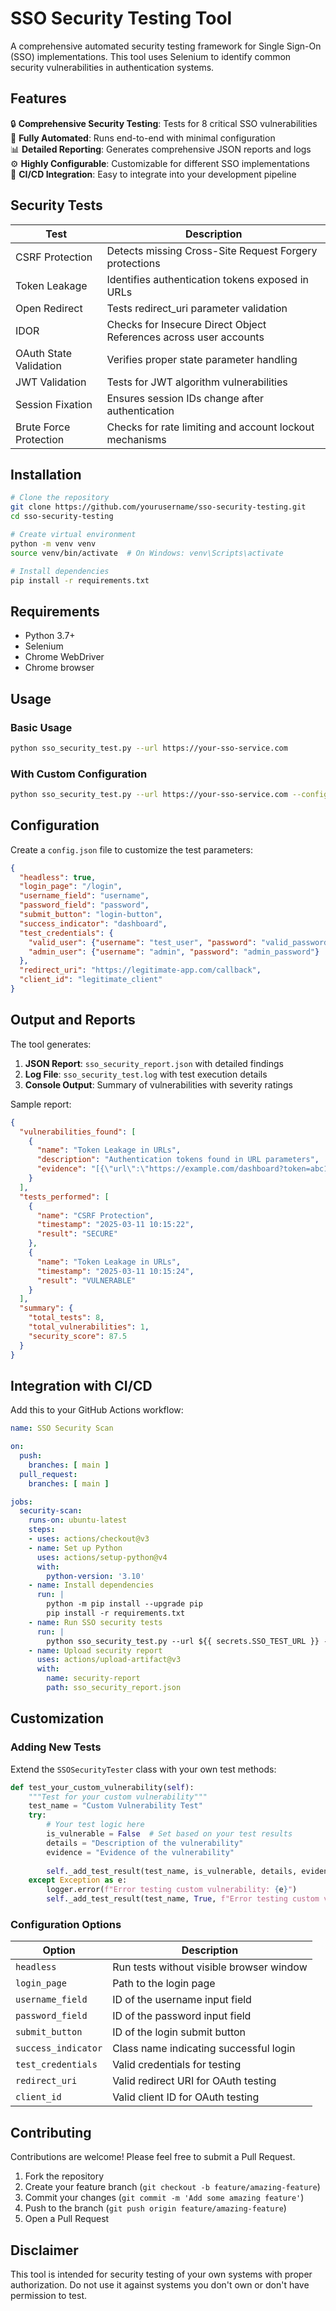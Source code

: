 # SSO Security Testing Tool

A comprehensive automated security testing framework for Single Sign-On (SSO) implementations. This tool uses Selenium to identify common security vulnerabilities in authentication systems.

## Features

🔒 **Comprehensive Security Testing**: Tests for 8 critical SSO vulnerabilities  
🚀 **Fully Automated**: Runs end-to-end with minimal configuration  
📊 **Detailed Reporting**: Generates comprehensive JSON reports and logs  
⚙️ **Highly Configurable**: Customizable for different SSO implementations  
🔄 **CI/CD Integration**: Easy to integrate into your development pipeline  

## Security Tests

| Test | Description |
|------|-------------|
| CSRF Protection | Detects missing Cross-Site Request Forgery protections |
| Token Leakage | Identifies authentication tokens exposed in URLs |
| Open Redirect | Tests redirect_uri parameter validation |
| IDOR | Checks for Insecure Direct Object References across user accounts |
| OAuth State Validation | Verifies proper state parameter handling |
| JWT Validation | Tests for JWT algorithm vulnerabilities |
| Session Fixation | Ensures session IDs change after authentication |
| Brute Force Protection | Checks for rate limiting and account lockout mechanisms |

## Installation

```bash
# Clone the repository
git clone https://github.com/yourusername/sso-security-testing.git
cd sso-security-testing

# Create virtual environment
python -m venv venv
source venv/bin/activate  # On Windows: venv\Scripts\activate

# Install dependencies
pip install -r requirements.txt
```

## Requirements

- Python 3.7+
- Selenium
- Chrome WebDriver
- Chrome browser

## Usage

### Basic Usage

```bash
python sso_security_test.py --url https://your-sso-service.com
```

### With Custom Configuration

```bash
python sso_security_test.py --url https://your-sso-service.com --config config.json
```

## Configuration

Create a `config.json` file to customize the test parameters:

```json
{
  "headless": true,
  "login_page": "/login",
  "username_field": "username",
  "password_field": "password",
  "submit_button": "login-button",
  "success_indicator": "dashboard",
  "test_credentials": {
    "valid_user": {"username": "test_user", "password": "valid_password"},
    "admin_user": {"username": "admin", "password": "admin_password"}
  },
  "redirect_uri": "https://legitimate-app.com/callback",
  "client_id": "legitimate_client"
}
```

## Output and Reports

The tool generates:

1. **JSON Report**: `sso_security_report.json` with detailed findings
2. **Log File**: `sso_security_test.log` with test execution details
3. **Console Output**: Summary of vulnerabilities with severity ratings

Sample report:

```json
{
  "vulnerabilities_found": [
    {
      "name": "Token Leakage in URLs",
      "description": "Authentication tokens found in URL parameters",
      "evidence": "[{\"url\":\"https://example.com/dashboard?token=abc123\",\"parameter\":\"token\",\"value_preview\":\"abc123...\"}]"
    }
  ],
  "tests_performed": [
    {
      "name": "CSRF Protection",
      "timestamp": "2025-03-11 10:15:22",
      "result": "SECURE"
    },
    {
      "name": "Token Leakage in URLs",
      "timestamp": "2025-03-11 10:15:24",
      "result": "VULNERABLE"
    }
  ],
  "summary": {
    "total_tests": 8,
    "total_vulnerabilities": 1,
    "security_score": 87.5
  }
}
```

## Integration with CI/CD

Add this to your GitHub Actions workflow:

```yaml
name: SSO Security Scan

on:
  push:
    branches: [ main ]
  pull_request:
    branches: [ main ]

jobs:
  security-scan:
    runs-on: ubuntu-latest
    steps:
    - uses: actions/checkout@v3
    - name: Set up Python
      uses: actions/setup-python@v4
      with:
        python-version: '3.10'
    - name: Install dependencies
      run: |
        python -m pip install --upgrade pip
        pip install -r requirements.txt
    - name: Run SSO security tests
      run: |
        python sso_security_test.py --url ${{ secrets.SSO_TEST_URL }} --config config.json
    - name: Upload security report
      uses: actions/upload-artifact@v3
      with:
        name: security-report
        path: sso_security_report.json
```

## Customization

### Adding New Tests

Extend the `SSOSecurityTester` class with your own test methods:

```python
def test_your_custom_vulnerability(self):
    """Test for your custom vulnerability"""
    test_name = "Custom Vulnerability Test"
    try:
        # Your test logic here
        is_vulnerable = False  # Set based on your test results
        details = "Description of the vulnerability"
        evidence = "Evidence of the vulnerability"
        
        self._add_test_result(test_name, is_vulnerable, details, evidence)
    except Exception as e:
        logger.error(f"Error testing custom vulnerability: {e}")
        self._add_test_result(test_name, True, f"Error testing custom vulnerability: {e}")
```

### Configuration Options

| Option | Description |
|--------|-------------|
| `headless` | Run tests without visible browser window |
| `login_page` | Path to the login page |
| `username_field` | ID of the username input field |
| `password_field` | ID of the password input field |
| `submit_button` | ID of the login submit button |
| `success_indicator` | Class name indicating successful login |
| `test_credentials` | Valid credentials for testing |
| `redirect_uri` | Valid redirect URI for OAuth testing |
| `client_id` | Valid client ID for OAuth testing |

## Contributing

Contributions are welcome! Please feel free to submit a Pull Request.

1. Fork the repository
2. Create your feature branch (`git checkout -b feature/amazing-feature`)
3. Commit your changes (`git commit -m 'Add some amazing feature'`)
4. Push to the branch (`git push origin feature/amazing-feature`)
5. Open a Pull Request


## Disclaimer

This tool is intended for security testing of your own systems with proper authorization. Do not use it against systems you don't own or don't have permission to test.
